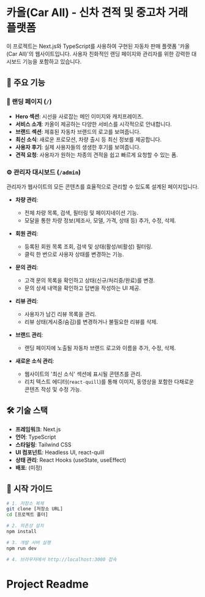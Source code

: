 # 카올(Car All) - 신차 견적 및 중고차 거래 플랫폼

이 프로젝트는 Next.js와 TypeScript를 사용하여 구현된 자동차 판매 플랫폼 '카올(Car All)'의 웹사이트입니다. 사용자 친화적인 랜딩 페이지와 관리자를 위한 강력한 대시보드 기능을 포함하고 있습니다.

## 🚀 주요 기능

### 🚗 랜딩 페이지 (`/`)

- **Hero 섹션**: 시선을 사로잡는 메인 이미지와 캐치프레이즈.
- **서비스 소개**: 카올이 제공하는 다양한 서비스를 시각적으로 안내합니다.
- **브랜드 섹션**: 제휴된 자동차 브랜드의 로고를 보여줍니다.
- **최신 소식**: 새로운 프로모션, 차량 출시 등 최신 정보를 제공합니다.
- **사용자 후기**: 실제 사용자들의 생생한 후기를 보여줍니다.
- **견적 요청**: 사용자가 원하는 차종의 견적을 쉽고 빠르게 요청할 수 있는 폼.

### ⚙️ 관리자 대시보드 (`/admin`)

관리자가 웹사이트의 모든 콘텐츠를 효율적으로 관리할 수 있도록 설계된 페이지입니다.

- **차량 관리**:
  - 전체 차량 목록, 검색, 필터링 및 페이지네이션 기능.
  - 모달을 통한 차량 정보(제조사, 모델, 가격, 상태 등) 추가, 수정, 삭제.

- **회원 관리**:
  - 등록된 회원 목록 조회, 검색 및 상태(활성/비활성) 필터링.
  - 클릭 한 번으로 사용자 상태를 변경하는 기능.

- **문의 관리**:
  - 고객 문의 목록을 확인하고 상태(신규/처리중/완료)를 변경.
  - 문의 상세 내역을 확인하고 답변을 작성하는 UI 제공.

- **리뷰 관리**:
  - 사용자가 남긴 리뷰 목록을 관리.
  - 리뷰 상태(게시중/숨김)를 변경하거나 불필요한 리뷰를 삭제.

- **브랜드 관리**:
  - 랜딩 페이지에 노출될 자동차 브랜드 로고와 이름을 추가, 수정, 삭제.

- **새로운 소식 관리**:
  - 웹사이트의 '최신 소식' 섹션에 표시될 콘텐츠를 관리.
  - 리치 텍스트 에디터(`react-quill`)를 통해 이미지, 동영상을 포함한 다채로운 콘텐츠 작성 및 수정 가능.

## 🛠️ 기술 스택

- **프레임워크**: Next.js
- **언어**: TypeScript
- **스타일링**: Tailwind CSS
- **UI 컴포넌트**: Headless UI, react-quill
- **상태 관리**: React Hooks (useState, useEffect)
- **배포**: (미정)

## 🏁 시작 가이드

```bash
# 1. 저장소 복제
git clone [저장소 URL]
cd [프로젝트 폴더]

# 2. 의존성 설치
npm install

# 3. 개발 서버 실행
npm run dev

# 4. 브라우저에서 http://localhost:3000 접속
``` 
# Project Readme
